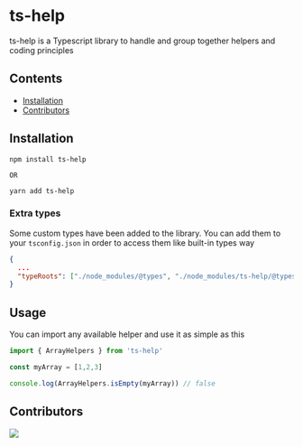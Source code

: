 # ts-help

ts-help is a Typescript library to handle and group together helpers and coding principles

## Contents

- [Installation](#installation)
- [Contributors](#contributors)

## Installation

```
npm install ts-help

OR

yarn add ts-help
```

### Extra types

Some custom types have been added to the library. You can add them to your `tsconfig.json` in order to access them like built-in types way

```json
{
  ...
  "typeRoots": ["./node_modules/@types", "./node_modules/ts-help/@types"]
}
```

## Usage

You can import any available helper and use it as simple as this

```ts
import { ArrayHelpers } from 'ts-help'

const myArray = [1,2,3]

console.log(ArrayHelpers.isEmpty(myArray)) // false

```

## Contributors

<a href="https://github.com/Hurobaki/ts-help/graphs/contributors">
  <img src="https://contrib.rocks/image?repo=Hurobaki/ts-help" />
</a>

<!-- Made with [contrib.rocks](https://contrib.rocks). -->
